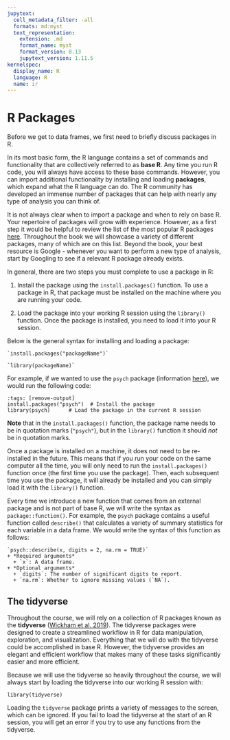 ```yaml
---
jupytext:
  cell_metadata_filter: -all
  formats: md:myst
  text_representation:
    extension: .md
    format_name: myst
    format_version: 0.13
    jupytext_version: 1.11.5
kernelspec:
  display_name: R
  language: R
  name: ir
---
```


# R Packages

Before we get to data frames, we first need to briefly discuss packages in R. 

In its most basic form, the R language contains a set of commands and functionality that are collectively referred to as **base R**. Any time you run R code, you will always have access to these base commands. However, you can import additional functionality by installing and loading **packages**, which expand what the R language can do. The R community has developed an immense number of packages that can help with nearly any type of analysis you can think of.

It is not always clear when to import a package and when to rely on base R. Your repertoire of packages will grow with experience. However, as a first step it would be helpful to review the list of the most popular R packages [here](https://data-flair.training/blogs/list-of-r-packages/). Throughout the book we will showcase a variety of different packages, many of which are on this list. Beyond the book, your best resource is Google - whenever you want to perform a new type of analysis, start by Googling to see if a relevant R package already exists.

In general, there are two steps you must complete to use a package in R:

1. Install the package using the `install.packages()` function. To use a package in R, that package must be installed on the machine where you are running your code. 

2. Load the package into your working R session using the `library()` function. Once the package is installed, you need to load it into your R session.

Below is the general syntax for installing and loading a package:

```{admonition} Syntax
`install.packages("packageName")`

`library(packageName)`
```

For example, if we wanted to use the `psych` package (information [here](https://cran.r-project.org/web/packages/psych/index.html)), we would run the following code:

```{code-cell}
:tags: [remove-output]
install.packages("psych")  # Install the package
library(psych)      # Load the package in the current R session
```

**Note** that in the `install.packages()` function, the package name needs to be in quotation marks (`"psych"`), but in the `library()` function it should *not* be in quotation marks.

Once a package is installed on a machine, it does not need to be re-installed in the future. This means that if you run your code on the same computer all the time, you will only need to run the `install.packages()` function once (the first time you use the package). Then, each subsequent time you use the package, it will already be installed and you can simply load it with the `library()` function.

Every time we introduce a new function that comes from an external package and is not part of base R, we will write the syntax as `package::function()`. For example, the `psych` package contains a useful function called `describe()` that calculates a variety of summary statistics for each variable in a data frame. We would write the syntax of this function as follows:

```{admonition} Syntax
`psych::describe(x, digits = 2, na.rm = TRUE)`
+ *Required arguments*
  + `x`: A data frame.
+ *Optional arguments*
  + `digits`: The number of significant digits to report.
  + `na.rm`: Whether to ignore missing values (`NA`).
```

## The tidyverse

Throughout the course, we will rely on a collection of R packages known as the **tidyverse** ([Wickham et al. 2019](https://bookdown.org/hbsabafaculty/ids_book/programming-concepts.html#ref-tidyverse)). The tidyverse packages were designed to create a streamlined workflow in R for data manipulation, exploration, and visualization. Everything that we will do with the tidyverse could be accomplished in base R. However, the tidyverse provides an elegant and efficient workflow that makes many of these tasks significantly easier and more efficient.

Because we will use the tidyverse so heavily throughout the course, we will always start by loading the tidyverse into our working R session with:

```{code-cell}
library(tidyverse)
```

Loading the `tidyverse` package prints a variety of messages to the screen, which can be ignored. If you fail to load the tidyverse at the start of an R session, you will get an error if you try to use any functions from the tidyverse. 